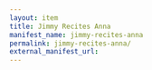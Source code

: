```yaml
---
layout: item
title: Jimmy Recites Anna
manifest_name: jimmy-recites-anna
permalink: jimmy-recites-anna/
external_manifest_url: 
---
```

<!-- Add an essay or interpretive material below this line,
using HTML or markdown.  Do not modify this file above this line -->

